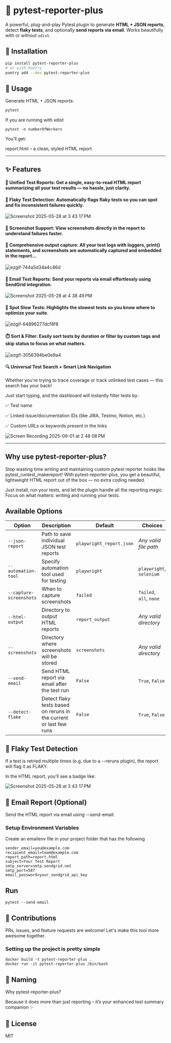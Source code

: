 # 🧪 pytest-reporter-plus

A powerful, plug-and-play Pytest plugin to generate **HTML + JSON reports**, detect **flaky tests**, and optionally **send reports via email**. Works beautifully with or without `xdist`.



## 🚀 Installation

```bash
pip install pytest-reporter-plus
# or with Poetry
poetry add --dev pytest-reporter-plus
```


## 🧾 Usage
Generate HTML + JSON reports:

```bash
pytest
```
If you are running with xdist 

```commandline
pytest -n numberOfWorkers
```
You’ll get:

report.html – a clean, styled HTML report

---

## ✨ Features

#### 🧩 Unified Test Reports: Get a single, easy-to-read HTML report summarizing all your test results — no hassle, just clarity.

#### 🔄 Flaky Test Detection: Automatically flags flaky tests so you can spot and fix inconsistent failures quickly.

![Screenshot 2025-05-28 at 3 43 17 PM](https://github.com/user-attachments/assets/6fd7a419-58c1-4651-96f7-093ced1f02ee)

#### 📸 Screenshot Support: View screenshots directly in the report to understand failures faster.

#### 📝 Comprehensive output capture: All your test logs with loggers, print() statements, and screenshots are automatically captured and embedded in the report...

![ezgif-744a5d34a4c46d](https://github.com/user-attachments/assets/209cd2c0-d33b-48ec-b58b-8c8991ce35be)

#### 📧 Email Test Reports: Send your reports via email effortlessly using SendGrid integration.

![Screenshot 2025-05-28 at 4 38 49 PM](https://github.com/user-attachments/assets/3f40e206-5dfd-45e9-a511-4dd206cf3318)

#### 🐢 Spot Slow Tests: Highlights the slowest tests so you know where to optimize your suite.

![ezgif-64896277dcf8f8](https://github.com/user-attachments/assets/f5616a07-0dd9-40ed-aa9a-cf9adee3a0b8)

#### ⏱️ Sort & Filter: Easily sort tests by duration or filter by custom tags and skip status to focus on what matters.

![ezgif-3056394be0e9a4](https://github.com/user-attachments/assets/bb60c50a-4709-42f3-8571-19cbd76a93cf)

#### 🔍 Universal Test Search + Smart Link Navigation

Whether you're trying to trace coverage or track unlinked test cases — this search has your back!

Just start typing, and the dashboard will instantly filter tests by: 

✅ Test name

✅ Linked issue/documentation IDs (like JIRA, Testmo, Notion, etc.)

✅ Custom URLs or keywords present in the links


![Screen Recording 2025-06-01 at 2 48 08 PM](https://github.com/user-attachments/assets/057441ac-06a3-421f-aafc-915968a90463)




---

##  Why use pytest-reporter-plus?
Stop wasting time writing and maintaining custom pytest reporter hooks like pytest_runtest_makereport!
With pytest-reporter-plus, you get a beautiful, lightweight HTML report out of the box — no extra coding needed.

Just install, run your tests, and let the plugin handle all the reporting magic. Focus on what matters: writing and running your tests.

## Available Options
| Option                  | Description                                                        | Default                  | Choices                  |
| ----------------------- | ------------------------------------------------------------------ | ------------------------ | ------------------------ |
| `--json-report`         | Path to save individual JSON test reports                          | `playwright_report.json` | *Any valid file path*    |
| `--automation-tool`     | Specify automation tool used for testing                           | `playwright`             | `playwright`, `selenium` |
| `--capture-screenshots` | When to capture screenshots                                        | `failed`                 | `failed`, `all`, `none`  |
| `--html-output`         | Directory to output HTML reports                                   | `report_output`          | *Any valid directory*    |
| `--screenshots`         | Directory where screenshots will be stored                         | `screenshots`            | *Any valid directory*    |
| `--send-email`          | Send HTML report via email after the test run                      | `False`                  | `True`, `False`          |
| `--detect-flake`        | Detect flaky tests based on reruns in the current or last few runs | `False`                  | `True`, `False`          |


## 🔁 Flaky Test Detection
If a test is retried multiple times (e.g. due to a --reruns plugin), the report will flag it as FLAKY.

In the HTML report, you’ll see a badge like:

![Screenshot 2025-05-28 at 3 43 17 PM](https://github.com/user-attachments/assets/6fd7a419-58c1-4651-96f7-093ced1f02ee)


## 📧 Email Report (Optional)
Send the HTML report via email using --send-email.

### Setup Environment Variables
Create an emailenv file in your project folder that has the following

```commandline
sender_email=you@example.com
recipient_email=team@example.com
report_path=report.html
subject=Your Test Report
smtp_server=smtp.sendgrid.net
smtp_port=587
email_password=your_sendgrid_api_key

```

## Run
```commandline
pytest --send-email
```

## 🤝 Contributions
PRs, issues, and feature requests are welcome! Let's make this tool more awesome together.

### Setting up the project is pretty simple
```
docker build -t pytest-reporter-plus .
docker run -it pytest-reporter-plus /bin/bash 
```

## 📛 Naming
Why pytest-reporter-plus?

Because it does more than just reporting – it’s your enhanced test summary companion ✨


## 📜 License

MIT

